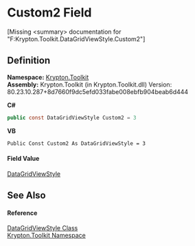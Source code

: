 # Custom2 Field


\[Missing &lt;summary&gt; documentation for "F:Krypton.Toolkit.DataGridViewStyle.Custom2"\]



## Definition
**Namespace:** <a href="79d2eac2-21f4-54ff-7552-b20c33c30600.md">Krypton.Toolkit</a>  
**Assembly:** Krypton.Toolkit (in Krypton.Toolkit.dll) Version: 80.23.10.287+8d7660f9dc5efd033fabe008ebfb904beab6d444

**C#**
``` C#
public const DataGridViewStyle Custom2 = 3
```
**VB**
``` VB
Public Const Custom2 As DataGridViewStyle = 3
```



#### Field Value
<a href="bf5f831b-c370-44a4-d725-8628f9141ce1.md">DataGridViewStyle</a>

## See Also


#### Reference
<a href="bf5f831b-c370-44a4-d725-8628f9141ce1.md">DataGridViewStyle Class</a>  
<a href="79d2eac2-21f4-54ff-7552-b20c33c30600.md">Krypton.Toolkit Namespace</a>  
